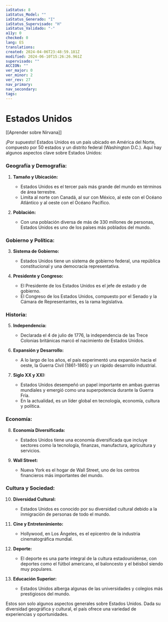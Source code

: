 ```yaml
---
iaStatus: 8
iaStatus_Model: ""
iaStatus_Generado: "I"
iaStatus_Supervisado: "H"
iaStatus_Validado: "-"
a11y: 0
checked: 0
lang: ES
translations: 
created: 2024-04-06T23:48:59.181Z
modified: 2024-06-10T15:26:26.961Z
supervisado: ""
ACCION: ""
ver_major: 0
ver_minor: 2
ver_rev: 27
nav_primary: 
nav_secondary: 
tags:
---
```

# Estados Unidos

[[Aprender sobre Nirvana]]

¡Por supuesto! Estados Unidos es un país ubicado en América del Norte, compuesto por 50 estados y un distrito federal (Washington D.C.). Aquí hay algunos aspectos clave sobre Estados Unidos:

### Geografía y Demografía:

1. **Tamaño y Ubicación:**
   - Estados Unidos es el tercer país más grande del mundo en términos de área terrestre.
   - Limita al norte con Canadá, al sur con México, al este con el Océano Atlántico y al oeste con el Océano Pacífico.

2. **Población:**
   - Con una población diversa de más de 330 millones de personas, Estados Unidos es uno de los países más poblados del mundo.

### Gobierno y Política:

3. **Sistema de Gobierno:**
   - Estados Unidos tiene un sistema de gobierno federal, una república constitucional y una democracia representativa.

4. **Presidente y Congreso:**
   - El Presidente de los Estados Unidos es el jefe de estado y de gobierno.
   - El Congreso de los Estados Unidos, compuesto por el Senado y la Cámara de Representantes, es la rama legislativa.

### Historia:

5. **Independencia:**
   - Declarada el 4 de julio de 1776, la independencia de las Trece Colonias británicas marcó el nacimiento de Estados Unidos.

6. **Expansión y Desarrollo:**
   - A lo largo de los años, el país experimentó una expansión hacia el oeste, la Guerra Civil (1861-1865) y un rápido desarrollo industrial.

7. **Siglo XX y XXI:**
   - Estados Unidos desempeñó un papel importante en ambas guerras mundiales y emergió como una superpotencia durante la Guerra Fría.
   - En la actualidad, es un líder global en tecnología, economía, cultura y política.

### Economía:

8. **Economía Diversificada:**
   - Estados Unidos tiene una economía diversificada que incluye sectores como la tecnología, finanzas, manufactura, agricultura y servicios.

9. **Wall Street:**
   - Nueva York es el hogar de Wall Street, uno de los centros financieros más importantes del mundo.

### Cultura y Sociedad:

10. **Diversidad Cultural:**
    - Estados Unidos es conocido por su diversidad cultural debido a la inmigración de personas de todo el mundo.

11. **Cine y Entretenimiento:**
    - Hollywood, en Los Ángeles, es el epicentro de la industria cinematográfica mundial.

12. **Deporte:**
    - El deporte es una parte integral de la cultura estadounidense, con deportes como el fútbol americano, el baloncesto y el béisbol siendo muy populares.

13. **Educación Superior:**
    - Estados Unidos alberga algunas de las universidades y colegios más prestigiosos del mundo.

Estos son solo algunos aspectos generales sobre Estados Unidos. Dada su diversidad geográfica y cultural, el país ofrece una variedad de experiencias y oportunidades.
